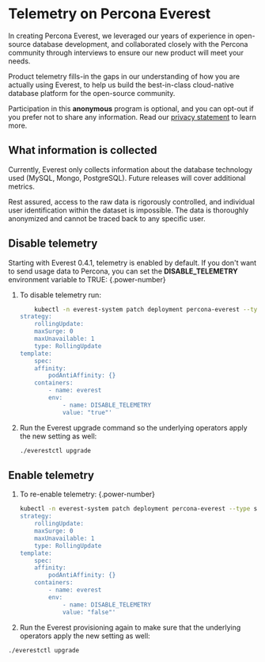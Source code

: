 # Telemetry on Percona Everest

In creating Percona Everest, we leveraged our years of experience in open-source database development, and collaborated closely with the Percona community through interviews to ensure our new product will meet your needs.

Product telemetry fills-in the gaps in our understanding of how you are actually using Everest, to help us build the best-in-class cloud-native database platform for the open-source community.

Participation in this **anonymous** program is optional, and you can opt-out if you prefer not to share any information. Read our [privacy statement](https://www.percona.com/privacy-policy#h.e34c40q8sb1a) to learn more.

## What information is collected

Currently, Everest only collects information about the database technology used (MySQL, Mongo, PostgreSQL). Future releases will cover additional metrics.

Rest assured, access to the raw data is rigorously controlled, and individual user identification within the dataset is impossible. The data is thoroughly anonymized and cannot be traced back to any specific user.

## Disable telemetry

Starting with Everest 0.4.1, telemetry is enabled by default. If you don't want to send usage data to Percona, you can set the **DISABLE_TELEMETRY** environment variable to TRUE:
{.power-number}

1. To disable telemetry run:

    ```sh
        kubectl -n everest-system patch deployment percona-everest --type strategic -p 'spec:
    strategy:
        rollingUpdate:
        maxSurge: 0
        maxUnavailable: 1
        type: RollingUpdate
    template:
        spec:
        affinity:
            podAntiAffinity: {}
        containers:
            - name: everest
            env:
                - name: DISABLE_TELEMETRY
                value: "true"'
    ```

2. Run the Everest upgrade command so the underlying operators apply the new setting as well:
   
    ```sh
    ./everestctl upgrade
    ```

## Enable telemetry

1. To re-enable telemetry:
{.power-number}

    ```sh
    kubectl -n everest-system patch deployment percona-everest --type strategic -p 'spec:
    strategy:
        rollingUpdate:
        maxSurge: 0
        maxUnavailable: 1
        type: RollingUpdate
    template:
        spec:
        affinity:
            podAntiAffinity: {}
        containers:
            - name: everest
            env:
                - name: DISABLE_TELEMETRY
                value: "false"'
    ```

2. Run the Everest provisioning again to make sure that the underlying operators apply the new setting as well:
    
```sh
./everestctl upgrade
```
